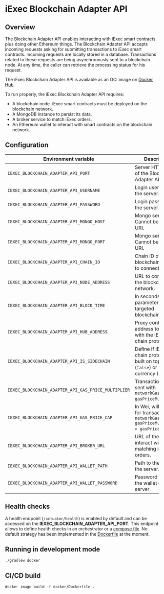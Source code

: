 # iExec Blockchain Adapter API

## Overview

The Blockchain Adapter API enables interacting with iExec smart contracts plus doing other Ethereum things.
The Blockchain Adapter API accepts incoming requests asking for submitting transactions to iExec smart contracts.
Incoming requests are locally stored in a database.
Transactions related to these requests are being asynchronously sent to a blockchain node.
At any time, the caller can retrieve the processing status for his request.

The iExec Blockchain Adapter API is available as an OCI image on [Docker Hub](https://hub.docker.com/r/iexechub/iexec-blockchain-adapter-api/tags).

To run properly, the iExec Blockchain Adapter API requires:
* A blockchain node. iExec smart contracts must be deployed on the blockchain network.
* A MongoDB instance to persist its data.
* A broker service to match iExec orders.
* An Ethereum wallet to interact with smart contracts on the blockchain network.

## Configuration

| Environment variable | Description | Type | Default value |
| --- | --- | --- | --- |
| `IEXEC_BLOCKCHAIN_ADAPTER_API_PORT` | Server HTTP port of the Blockchain Adapter API. | Positive integer | `13010` |
| `IEXEC_BLOCKCHAIN_ADAPTER_API_USERNAME` | Login username of the server. | String | `admin` |
| `IEXEC_BLOCKCHAIN_ADAPTER_API_PASSWORD` | Login password of the server. | String | `whatever` |
| `IEXEC_BLOCKCHAIN_ADAPTER_API_MONGO_HOST` | Mongo server host. Cannot be set with URI. | String | `localhost` |
| `IEXEC_BLOCKCHAIN_ADAPTER_API_MONGO_PORT` | Mongo server port. Cannot be set with URI. | Positive integer | `13012` |
| `IEXEC_BLOCKCHAIN_ADAPTER_API_CHAIN_ID` | Chain ID of the blockchain network to connect. | Positive integer | `65535` |
| `IEXEC_BLOCKCHAIN_ADAPTER_API_NODE_ADDRESS` | URL to connect to the blockchain network. | URL | `http://localhost:8545` |
| `IEXEC_BLOCKCHAIN_ADAPTER_API_BLOCK_TIME` | In seconds, parameter of the targeted blockchain. | Positive integer | `1` |
| `IEXEC_BLOCKCHAIN_ADAPTER_API_HUB_ADDRESS` | Proxy contract address to interact with the iExec on-chain protocol. | Ethereum Address | `0xBF6B2B07e47326B7c8bfCb4A5460bef9f0Fd2002` |
| `IEXEC_BLOCKCHAIN_ADAPTER_API_IS_SIDECHAIN` | Define if iExec on-chain protocol is built on top of token (`false`) or native currency (`true`). | Boolean | `false` |
| `IEXEC_BLOCKCHAIN_ADAPTER_API_GAS_PRICE_MULTIPLIER` | Transactions will be sent with `networkGasPrice * gasPriceMultiplier`. | Float | `1.0` |
| `IEXEC_BLOCKCHAIN_ADAPTER_API_GAS_PRICE_CAP` | In Wei, will be used for transactions if `networkGasPrice * gasPriceMultiplier > gasPriceCap`. | Positive integer | `22000000000` |
| `IEXEC_BLOCKCHAIN_ADAPTER_API_BROKER_URL` | URL of the broker to interact with when matching iExec orders. | URL | `http://localhost:3000` |
| `IEXEC_BLOCKCHAIN_ADAPTER_API_WALLET_PATH` | Path to the wallet of the server. | String | `src/main/resources/wallet.json` |
| `IEXEC_BLOCKCHAIN_ADAPTER_API_WALLET_PASSWORD` | Password to unlock the wallet of the server. | String | `whatever` |

## Health checks

A health endpoint (`/actuator/health`) is enabled by default and can be accessed on the **IEXEC_BLOCKCHAIN_ADAPTER_API_PORT**.
This endpoint allows to define health checks in an orchestrator or a [compose file](https://github.com/compose-spec/compose-spec/blob/master/spec.md#healthcheck).
No default strategy has been implemented in the [Dockerfile](docker/Dockerfile) at the moment.

## Running in development mode

`./gradlew docker`

## CI/CD build

`docker image build -f docker/Dockerfile .`
